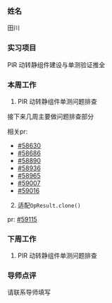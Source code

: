 ### 姓名

田川

### 实习项目

PIR 动转静组件建设与单测验证推全

### 本周工作

1. PIR 动转静组件单测问题排查

接下来几周主要做问题排查部分

相关pr: 

* [#58630](https://github.com/PaddlePaddle/Paddle/pull/58630)
* [#58686](https://github.com/PaddlePaddle/Paddle/pull/58686)
* [#58890](https://github.com/PaddlePaddle/Paddle/pull/58890)
* [#58936](https://github.com/PaddlePaddle/Paddle/pull/58936)
* [#58965](https://github.com/PaddlePaddle/Paddle/pull/58965)
* [#59007](https://github.com/PaddlePaddle/Paddle/pull/59007)
* [#59016](https://github.com/PaddlePaddle/Paddle/pull/59016)

2. 适配`OpResult.clone()`

pr: [#59115](https://github.com/PaddlePaddle/Paddle/pull/59115)

### 下周工作

1. PIR 动转静组件单测问题排查


### 导师点评
请联系导师填写
